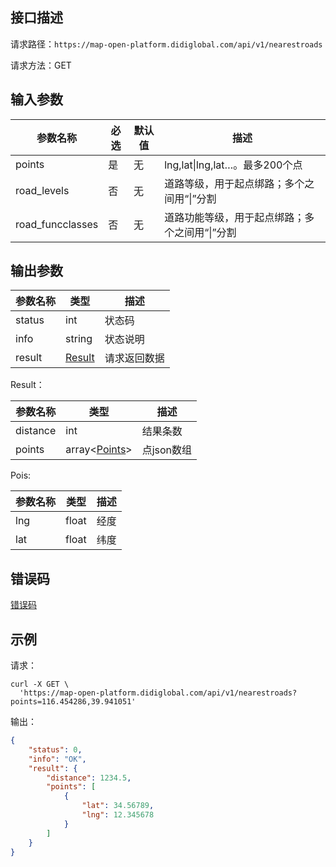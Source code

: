 ## 接口描述
请求路径：`https://map-open-platform.didiglobal.com/api/v1/nearestroads`

请求方法：GET
## 输入参数
|参数名称 | 必选 | 默认值 | 描述|
|--------|-----|-----|-----|
|points| 是 | 无 |lng,lat&#124;lng,lat…。最多200个点|
|road_levels | 否 | 无 | 道路等级，用于起点绑路；多个之间用“&#124;”分割|
|road_funcclasses | 否 | 无 |道路功能等级，用于起点绑路；多个之间用“&#124;”分割|

## 输出参数
|参数名称  | 类型 | 描述|
|--------|-----|-----|
|status | int  |状态码 |
|info|string|状态说明	|
|result | [Result](#Result)|请求返回数据 |

<span id="Result"></span>
Result：

|参数名称  | 类型 | 描述 |
|--------|-----|-----|
|distance | int | 结果条数 |
|points | array<[Points](#Points)> | 点json数组|

<span id="Points"></span>
Pois:

|参数名称  | 类型 | 描述 |
|--------|-----|-----|
|lng   | float  |经度|
|lat   | float  |纬度|

## 错误码
[错误码](/static/docs-content/products/地图开放平台/错误码.md#errorCode)

## 示例

请求：
``` shell
curl -X GET \
  'https://map-open-platform.didiglobal.com/api/v1/nearestroads?points=116.454286,39.941051'
```
输出：
``` json
{
    "status": 0,
    "info": "OK",
    "result": {
        "distance": 1234.5,
        "points": [
            {
                "lat": 34.56789,
                "lng": 12.345678
            }
        ]
    }
}
```
